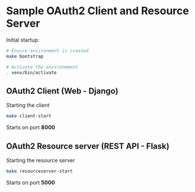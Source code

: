 # Sample OAuth2 Client and Resource Server

Initial startup:

```bash
# Ensure environment is created
make bootstrap

# Activate the environmment
. venv/bin/activate
```

## OAuth2 Client (Web - Django)

Starting the client

```bash
make client-start
```

Starts on port **8000**

## OAuth2 Resource server (REST API - Flask)

Starting the resource server

```bash
make resourceserver-start
```

Starts on port **5000**
